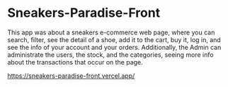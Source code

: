 # Sneakers-Paradise-Front

This app was about a sneakers e-commerce web page, where you can search, filter, see the detail of a shoe, add it to the cart, buy it, log in, and see the info of your account and your orders. Additionally, the Admin can administrate the users, the stock, and the categories, seeing more info about the transactions that occur on the page.

https://sneakers-paradise-front.vercel.app/

